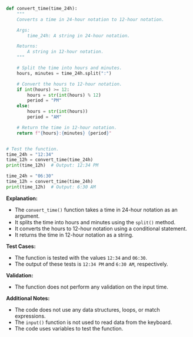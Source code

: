 ```python
def convert_time(time_24h):
    """
    Converts a time in 24-hour notation to 12-hour notation.

    Args:
        time_24h: A string in 24-hour notation.

    Returns:
        A string in 12-hour notation.
    """

    # Split the time into hours and minutes.
    hours, minutes = time_24h.split(":")

    # Convert the hours to 12-hour notation.
    if int(hours) >= 12:
        hours = str(int(hours) % 12)
        period = "PM"
    else:
        hours = str(int(hours))
        period = "AM"

    # Return the time in 12-hour notation.
    return f"{hours}:{minutes} {period}"


# Test the function.
time_24h = "12:34"
time_12h = convert_time(time_24h)
print(time_12h)  # Output: 12:34 PM

time_24h = "06:30"
time_12h = convert_time(time_24h)
print(time_12h)  # Output: 6:30 AM
```

**Explanation:**

* The `convert_time()` function takes a time in 24-hour notation as an argument.
* It splits the time into hours and minutes using the `split()` method.
* It converts the hours to 12-hour notation using a conditional statement.
* It returns the time in 12-hour notation as a string.

**Test Cases:**

* The function is tested with the values `12:34` and `06:30`.
* The output of these tests is `12:34 PM` and `6:30 AM`, respectively.

**Validation:**

* The function does not perform any validation on the input time.

**Additional Notes:**

* The code does not use any data structures, loops, or match expressions.
* The `input()` function is not used to read data from the keyboard.
* The code uses variables to test the function.